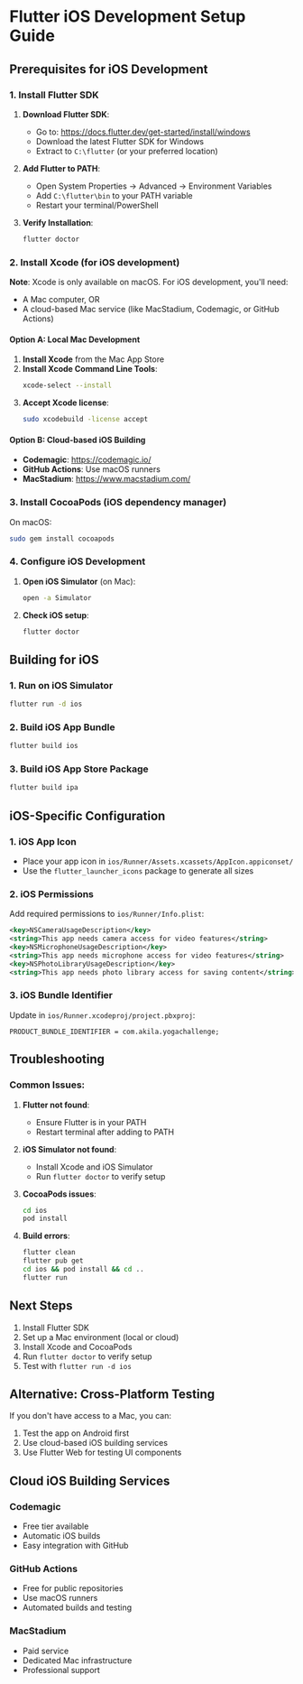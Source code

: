 # Flutter iOS Development Setup Guide

## Prerequisites for iOS Development

### 1. Install Flutter SDK

1. **Download Flutter SDK**:
   - Go to: https://docs.flutter.dev/get-started/install/windows
   - Download the latest Flutter SDK for Windows
   - Extract to `C:\flutter` (or your preferred location)

2. **Add Flutter to PATH**:
   - Open System Properties → Advanced → Environment Variables
   - Add `C:\flutter\bin` to your PATH variable
   - Restart your terminal/PowerShell

3. **Verify Installation**:
   ```bash
   flutter doctor
   ```

### 2. Install Xcode (for iOS development)

**Note**: Xcode is only available on macOS. For iOS development, you'll need:
- A Mac computer, OR
- A cloud-based Mac service (like MacStadium, Codemagic, or GitHub Actions)

#### Option A: Local Mac Development
1. **Install Xcode** from the Mac App Store
2. **Install Xcode Command Line Tools**:
   ```bash
   xcode-select --install
   ```
3. **Accept Xcode license**:
   ```bash
   sudo xcodebuild -license accept
   ```

#### Option B: Cloud-based iOS Building
- **Codemagic**: https://codemagic.io/
- **GitHub Actions**: Use macOS runners
- **MacStadium**: https://www.macstadium.com/

### 3. Install CocoaPods (iOS dependency manager)

On macOS:
```bash
sudo gem install cocoapods
```

### 4. Configure iOS Development

1. **Open iOS Simulator** (on Mac):
   ```bash
   open -a Simulator
   ```

2. **Check iOS setup**:
   ```bash
   flutter doctor
   ```

## Building for iOS

### 1. Run on iOS Simulator
```bash
flutter run -d ios
```

### 2. Build iOS App Bundle
```bash
flutter build ios
```

### 3. Build iOS App Store Package
```bash
flutter build ipa
```

## iOS-Specific Configuration

### 1. iOS App Icon
- Place your app icon in `ios/Runner/Assets.xcassets/AppIcon.appiconset/`
- Use the `flutter_launcher_icons` package to generate all sizes

### 2. iOS Permissions
Add required permissions to `ios/Runner/Info.plist`:

```xml
<key>NSCameraUsageDescription</key>
<string>This app needs camera access for video features</string>
<key>NSMicrophoneUsageDescription</key>
<string>This app needs microphone access for video features</string>
<key>NSPhotoLibraryUsageDescription</key>
<string>This app needs photo library access for saving content</string>
```

### 3. iOS Bundle Identifier
Update in `ios/Runner.xcodeproj/project.pbxproj`:
```
PRODUCT_BUNDLE_IDENTIFIER = com.akila.yogachallenge;
```

## Troubleshooting

### Common Issues:

1. **Flutter not found**:
   - Ensure Flutter is in your PATH
   - Restart terminal after adding to PATH

2. **iOS Simulator not found**:
   - Install Xcode and iOS Simulator
   - Run `flutter doctor` to verify setup

3. **CocoaPods issues**:
   ```bash
   cd ios
   pod install
   ```

4. **Build errors**:
   ```bash
   flutter clean
   flutter pub get
   cd ios && pod install && cd ..
   flutter run
   ```

## Next Steps

1. Install Flutter SDK
2. Set up a Mac environment (local or cloud)
3. Install Xcode and CocoaPods
4. Run `flutter doctor` to verify setup
5. Test with `flutter run -d ios`

## Alternative: Cross-Platform Testing

If you don't have access to a Mac, you can:
1. Test the app on Android first
2. Use cloud-based iOS building services
3. Use Flutter Web for testing UI components

## Cloud iOS Building Services

### Codemagic
- Free tier available
- Automatic iOS builds
- Easy integration with GitHub

### GitHub Actions
- Free for public repositories
- Use macOS runners
- Automated builds and testing

### MacStadium
- Paid service
- Dedicated Mac infrastructure
- Professional support




